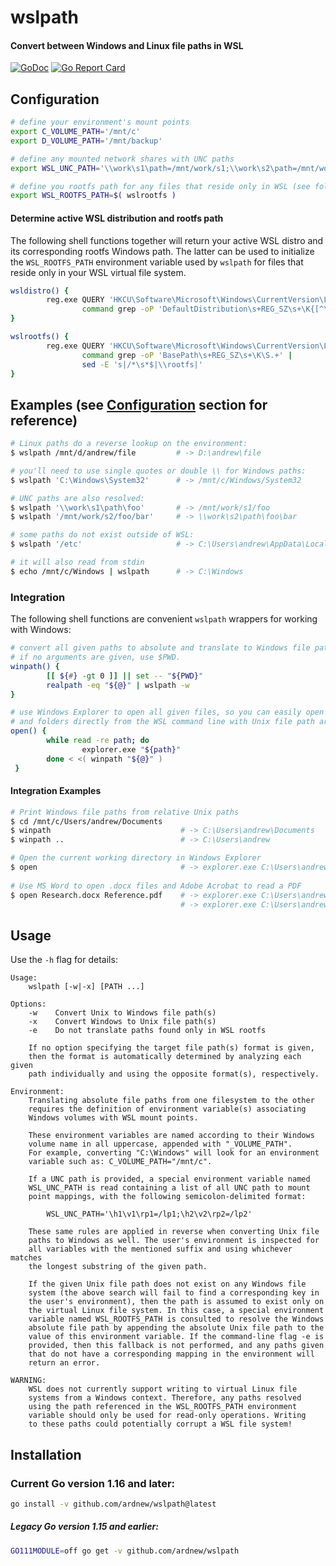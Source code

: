 [docimg]:https://godoc.org/github.com/ardnew/wslpath?status.svg
[docurl]:https://godoc.org/github.com/ardnew/wslpath
[repimg]:https://goreportcard.com/badge/github.com/ardnew/wslpath
[repurl]:https://goreportcard.com/report/github.com/ardnew/wslpath

# wslpath
#### Convert between Windows and Linux file paths in WSL

[![GoDoc][docimg]][docurl] [![Go Report Card][repimg]][repurl]

## Configuration

```sh
# define your environment's mount points
export C_VOLUME_PATH='/mnt/c'
export D_VOLUME_PATH='/mnt/backup'

# define any mounted network shares with UNC paths
export WSL_UNC_PATH='\\work\s1\path=/mnt/work/s1;\\work\s2\path=/mnt/work/s2'  

# define you rootfs path for any files that reside only in WSL (see following section)
export WSL_ROOTFS_PATH=$( wslrootfs )
```

#### Determine active WSL distribution and rootfs path

The following shell functions together will return your active WSL distro and its corresponding rootfs Windows path. The latter can be used to initialize the `WSL_ROOTFS_PATH` environment variable used by `wslpath` for files that reside only in your WSL virtual file system.

```bash
wsldistro() {
        reg.exe QUERY 'HKCU\Software\Microsoft\Windows\CurrentVersion\Lxss' /v DefaultDistribution /t REG_SZ | 
                command grep -oP 'DefaultDistribution\s+REG_SZ\s+\K{[^\}]+}'
}

wslrootfs() {
        reg.exe QUERY 'HKCU\Software\Microsoft\Windows\CurrentVersion\Lxss\'"$(wsldistro)" /v BasePath /t REG_SZ | 
                command grep -oP 'BasePath\s+REG_SZ\s+\K\S.+' |
                sed -E 's|/*\s*$|\\rootfs|'
}
```

## Examples (see [Configuration](README.md#Configuration) section for reference)

```bash
# Linux paths do a reverse lookup on the environment:
$ wslpath /mnt/d/andrew/file         # -> D:\andrew\file

# you'll need to use single quotes or double \\ for Windows paths:
$ wslpath 'C:\Windows\System32'      # -> /mnt/c/Windows/System32

# UNC paths are also resolved:
$ wslpath '\\work\s1\path\foo'       # -> /mnt/work/s1/foo
$ wslpath '/mnt/work/s2/foo/bar'     # -> \\work\s2\path\foo\bar

# some paths do not exist outside of WSL:
$ wslpath '/etc'                     # -> C:\Users\andrew\AppData\Local\Packages\CanonicalGroupLimited.UbuntuonWindows_79rhkp1fndgsc\LocalState\rootfs\etc

# it will also read from stdin
$ echo /mnt/c/Windows | wslpath      # -> C:\Windows
```

### Integration

The following shell functions are convenient `wslpath` wrappers for working with Windows:

```bash
# convert all given paths to absolute and translate to Windows file paths.
# if no arguments are given, use $PWD.
winpath() {
        [[ ${#} -gt 0 ]] || set -- "${PWD}"
        realpath -eq "${@}" | wslpath -w
}

# use Windows Explorer to open all given files, so you can easily open documents 
# and folders directly from the WSL command line with Unix file path arguments.
open() {
        while read -re path; do
                explorer.exe "${path}"
        done < <( winpath "${@}" )
 }
```

#### Integration Examples

```sh
# Print Windows file paths from relative Unix paths
$ cd /mnt/c/Users/andrew/Documents
$ winpath                             # -> C:\Users\andrew\Documents
$ winpath ..                          # -> C:\Users\andrew

# Open the current working directory in Windows Explorer
$ open                                # -> explorer.exe C:\Users\andrew\Documents
                                      
# Use MS Word to open .docx files and Adobe Acrobat to read a PDF
$ open Research.docx Reference.pdf    # -> explorer.exe C:\Users\andrew\Documents\Research.docx
                                      # -> explorer.exe C:\Users\andrew\Documents\Reference.pdf
```

## Usage

Use the `-h` flag for details:

```
Usage:
    wslpath [-w|-x] [PATH ...]

Options:
    -w    Convert Unix to Windows file path(s)
    -x    Convert Windows to Unix file path(s)
    -e    Do not translate paths found only in WSL rootfs

    If no option specifying the target file path(s) format is given,
    then the format is automatically determined by analyzing each given
    path individually and using the opposite format(s), respectively.

Environment:
    Translating absolute file paths from one filesystem to the other
    requires the definition of environment variable(s) associating
    Windows volumes with WSL mount points.

    These environment variables are named according to their Windows
    volume name in all uppercase, appended with "_VOLUME_PATH".
    For example, converting "C:\Windows" will look for an environment
    variable such as: C_VOLUME_PATH="/mnt/c".

    If a UNC path is provided, a special environment variable named
    WSL_UNC_PATH is read containing a list of all UNC path to mount
    point mappings, with the following semicolon-delimited format:

        WSL_UNC_PATH='\h1\v1\rp1=/lp1;\h2\v2\rp2=/lp2'

    These same rules are applied in reverse when converting Unix file
    paths to Windows as well. The user's environment is inspected for
    all variables with the mentioned suffix and using whichever matches
    the longest substring of the given path.

    If the given Unix file path does not exist on any Windows file
    system (the above search will fail to find a corresponding key in
    the user's environment), then the path is assumed to exist only on
    the virtual Linux file system. In this case, a special environment
    variable named WSL_ROOTFS_PATH is consulted to resolve the Windows
    absolute file path by appending the absolute Unix file path to the
    value of this environment variable. If the command-line flag -e is
    provided, then this fallback is not performed, and any paths given
    that do not have a corresponding mapping in the environment will
    return an error.

WARNING:
    WSL does not currently support writing to virtual Linux file
    systems from a Windows context. Therefore, any paths resolved
    using the path referenced in the WSL_ROOTFS_PATH environment
    variable should only be used for read-only operations. Writing
    to these paths could potentially corrupt a WSL file system!
```

## Installation

### Current Go version 1.16 and later:

```sh
go install -v github.com/ardnew/wslpath@latest
```

##### Legacy Go version 1.15 and earlier:

```sh
GO111MODULE=off go get -v github.com/ardnew/wslpath
```
